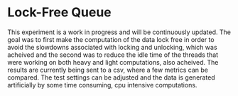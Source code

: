 # Lock-Free Queue

This experiment is a work in progress and will be continuously updated. The goal was to first make the computation of the data lock free in order to avoid the slowdowns associated with locking and unlocking, which was acheived and the second was to reduce the idle time of the threads that were working on both heavy and light computations, also acheived. The results are currently being sent to a csv, where a few metrics can be compared. The test settings can be adjusted and the data is generated artificially by some time consuming, cpu intensive computations.
